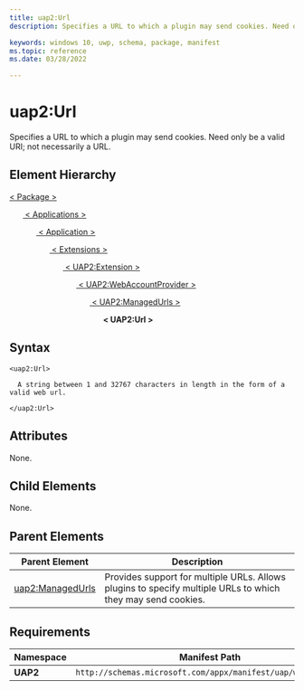 ```yaml
---
title: uap2:Url
description: Specifies a URL to which a plugin may send cookies. Need only be a valid URI; not necessarily a URL.

keywords: windows 10, uwp, schema, package, manifest
ms.topic: reference
ms.date: 03/28/2022

---
```


# uap2:Url

Specifies a URL to which a plugin may send cookies. Need only be a valid URI; not necessarily a URL.

## Element Hierarchy

[ < Package > ](element-package.md)

&nbsp;&nbsp;&nbsp;&nbsp;&nbsp;&nbsp;[ < Applications > ](element-applications.md)

&nbsp;&nbsp;&nbsp;&nbsp;&nbsp;&nbsp;&nbsp;&nbsp;&nbsp;&nbsp;&nbsp;&nbsp;[ < Application > ](element-application.md)

&nbsp;&nbsp;&nbsp;&nbsp;&nbsp;&nbsp;&nbsp;&nbsp;&nbsp;&nbsp;&nbsp;&nbsp;&nbsp;&nbsp;&nbsp;&nbsp;&nbsp;&nbsp;[ < Extensions > ](element-1-extensions.md)

&nbsp;&nbsp;&nbsp;&nbsp;&nbsp;&nbsp;&nbsp;&nbsp;&nbsp;&nbsp;&nbsp;&nbsp;&nbsp;&nbsp;&nbsp;&nbsp;&nbsp;&nbsp;&nbsp;&nbsp;&nbsp;&nbsp;&nbsp;&nbsp;[ < UAP2:Extension > ](element-uap2-extension.md)

&nbsp;&nbsp;&nbsp;&nbsp;&nbsp;&nbsp;&nbsp;&nbsp;&nbsp;&nbsp;&nbsp;&nbsp;&nbsp;&nbsp;&nbsp;&nbsp;&nbsp;&nbsp;&nbsp;&nbsp;&nbsp;&nbsp;&nbsp;&nbsp;&nbsp;&nbsp;&nbsp;&nbsp;&nbsp;&nbsp;[ < UAP2:WebAccountProvider > ](element-uap2-webaccountprovider.md)

&nbsp;&nbsp;&nbsp;&nbsp;&nbsp;&nbsp;&nbsp;&nbsp;&nbsp;&nbsp;&nbsp;&nbsp;&nbsp;&nbsp;&nbsp;&nbsp;&nbsp;&nbsp;&nbsp;&nbsp;&nbsp;&nbsp;&nbsp;&nbsp;&nbsp;&nbsp;&nbsp;&nbsp;&nbsp;&nbsp;&nbsp;&nbsp;&nbsp;&nbsp;&nbsp;&nbsp;[ < UAP2:ManagedUrls > ](element-uap2-managedurls.md)

&nbsp;&nbsp;&nbsp;&nbsp;&nbsp;&nbsp;&nbsp;&nbsp;&nbsp;&nbsp;&nbsp;&nbsp;&nbsp;&nbsp;&nbsp;&nbsp;&nbsp;&nbsp;&nbsp;&nbsp;&nbsp;&nbsp;&nbsp;&nbsp;&nbsp;&nbsp;&nbsp;&nbsp;&nbsp;&nbsp;&nbsp;&nbsp;&nbsp;&nbsp;&nbsp;&nbsp;&nbsp;&nbsp;&nbsp;&nbsp;&nbsp;&nbsp;**< UAP2:Url >**

## Syntax

```syntax 
<uap2:Url>

  A string between 1 and 32767 characters in length in the form of a valid web url.

</uap2:Url>
```

## Attributes

None.

## Child Elements

None.

## Parent Elements

| Parent Element | Description |
|---------------|-------------|
| [uap2:ManagedUrls](element-uap2-managedurls.md) | Provides support for multiple URLs. Allows plugins to specify multiple URLs to which they may send cookies. |

## Requirements

| Namespace | Manifest Path |
|-----------|---------------|
| **UAP2** | `http://schemas.microsoft.com/appx/manifest/uap/windows10/2`